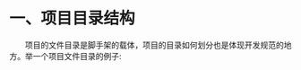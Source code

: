 # 一、项目目录结构
&emsp;&emsp;项目的文件目录是脚手架的载体，项目的目录如何划分也是体现开发规范的地方。举一个项目文件目录的例子:

```javascript├── README.md├── cfg├── design├── dist├── karma.conf.js├── node_modules├── package.json├── scripts├── server.js├── src├── test└── webpack.config.js
```